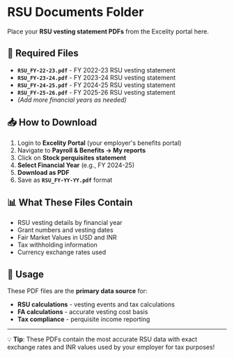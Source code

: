 # RSU Documents Folder

Place your **RSU vesting statement PDFs** from the Excelity portal here.

## 📄 Required Files
- **`RSU_FY-22-23.pdf`** - FY 2022-23 RSU vesting statement
- **`RSU_FY-23-24.pdf`** - FY 2023-24 RSU vesting statement
- **`RSU_FY-24-25.pdf`** - FY 2024-25 RSU vesting statement
- **`RSU_FY-25-26.pdf`** - FY 2025-26 RSU vesting statement
- *(Add more financial years as needed)*

## 📥 How to Download
1. Login to **Excelity Portal** (your employer's benefits portal)
2. Navigate to **Payroll & Benefits → My reports**
3. Click on **Stock perquisites statement**
4. **Select Financial Year** (e.g., FY 2024-25)
5. **Download as PDF**
6. Save as **`RSU_FY-YY-YY.pdf`** format

## 📊 What These Files Contain
- RSU vesting details by financial year
- Grant numbers and vesting dates
- Fair Market Values in USD and INR
- Tax withholding information
- Currency exchange rates used

## 🎯 Usage
These PDF files are the **primary data source** for:
- **RSU calculations** - vesting events and tax calculations
- **FA calculations** - accurate vesting cost basis
- **Tax compliance** - perquisite income reporting

---
💡 **Tip**: These PDFs contain the most accurate RSU data with exact exchange rates and INR values used by your employer for tax purposes!
